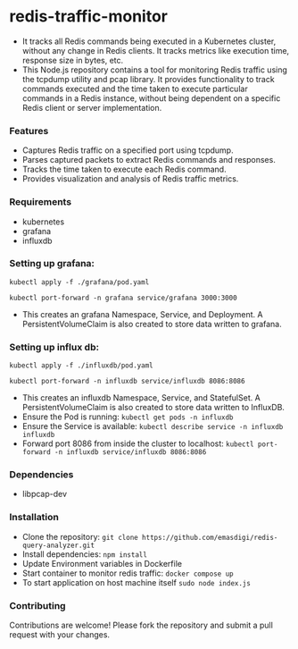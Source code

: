 # redis-traffic-monitor

- It tracks all Redis commands being executed in a Kubernetes cluster, without any change in Redis clients. It tracks metrics like execution time, response size in bytes, etc.
- This Node.js repository contains a tool for monitoring Redis traffic using the tcpdump utility and pcap library. It provides functionality to track commands executed and the time taken to execute particular commands in a Redis instance, without being dependent on a specific Redis client or server implementation.

### Features

- Captures Redis traffic on a specified port using tcpdump.
- Parses captured packets to extract Redis commands and responses.
- Tracks the time taken to execute each Redis command.
- Provides visualization and analysis of Redis traffic metrics.

### Requirements
- kubernetes
- grafana
- influxdb

### Setting up grafana:
```
kubectl apply -f ./grafana/pod.yaml
```
```
kubectl port-forward -n grafana service/grafana 3000:3000
```
- This creates an grafana Namespace, Service, and Deployment. A PersistentVolumeClaim is also created to store data written to grafana.

### Setting up influx db:
```
kubectl apply -f ./influxdb/pod.yaml
```
```
kubectl port-forward -n influxdb service/influxdb 8086:8086
```

- This creates an influxdb Namespace, Service, and StatefulSet. A PersistentVolumeClaim is also created to store data written to InfluxDB.
- Ensure the Pod is running: `kubectl get pods -n influxdb`
- Ensure the Service is available: `kubectl describe service -n influxdb influxdb`
- Forward port 8086 from inside the cluster to localhost:
`kubectl port-forward -n influxdb service/influxdb 8086:8086`

### Dependencies
- libpcap-dev

### Installation
- Clone the repository: ```git clone https://github.com/emasdigi/redis-query-analyzer.git```
- Install dependencies: ```npm install```
- Update Environment variables in Dockerfile
- Start container to monitor redis traffic: ```docker compose up```
- To start application on host machine itself
```sudo node index.js```

### Contributing

Contributions are welcome! Please fork the repository and submit a pull request with your changes.
